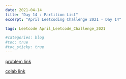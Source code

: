 ```yaml
---
date: 2021-04-14
title: "Day 14 : Partition List"
excerpt: "April Leetcoding Challenge 2021 - Day 14"

tags: Leetcode April_Leetcode_Challenge_2021

#categories: blog
#toc: true
#toc_sticky: true
---
```


<script src="https://gist.github.com/1cg2cg3cg/b554482e76a701c7646448ba70bc0056.js"></script>

[problem link](https://leetcode.com/explore/challenge/card/april-leetcoding-challenge-2021/594/week-2-april-8th-april-14th/3707/)

[colab link](https://colab.research.google.com/drive/1uZlevV9FOI6aXjl8EAWu5QN3QPS6pqlA)
